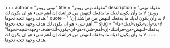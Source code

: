 +++
author = "توني روبنز"
title = "مقولة توني روبنز"
description = "مقولة توني روبنز: لا بد وأن يكون لديك ما يدفعك لتنهض من فراشك إن أهم شيء هو ان يكون لك هدف وجهة تتجه نحوها."
quote = '''لا بد وأن يكون لديك ما يدفعك لتنهض من فراشك إن أهم شيء هو ان يكون لك هدف وجهة تتجه نحوها.''' 
slug = "لا-بد-وأن-يكون-لديك-ما-يدفعك-لتنهض-من-فراشك-إن-أهم-شيء-هو-ان-يكون-لك-هدف-وجهة-تتجه-نحوها"
+++
لا بد وأن يكون لديك ما يدفعك لتنهض من فراشك إن أهم شيء هو ان يكون لك هدف وجهة تتجه نحوها.
